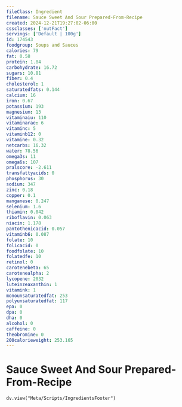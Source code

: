 ```yaml
---
fileClass: Ingredient
filename: Sauce Sweet And Sour Prepared-From-Recipe
created: 2024-12-21T19:27:02-06:00
cssclasses: ['nutFact']
servings: ['Default | 100g']
id: 174543
foodgroup: Soups and Sauces
calories: 79
fat: 0.58
protein: 1.84
carbohydrate: 16.72
sugars: 10.81
fiber: 0.4
cholesterol: 1
saturatedfats: 0.144
calcium: 16
iron: 0.67
potassium: 193
magnesium: 13
vitaminaiu: 110
vitaminarae: 6
vitaminc: 5
vitaminb12: 0
vitamine: 0.32
netcarbs: 16.32
water: 78.56
omega3s: 11
omega6s: 107
pralscore: -2.611
transfattyacids: 0
phosphorus: 30
sodium: 347
zinc: 0.18
copper: 0.1
manganese: 0.247
selenium: 1.6
thiamin: 0.042
riboflavin: 0.063
niacin: 1.178
pantothenicacid: 0.057
vitaminb6: 0.087
folate: 10
folicacid: 0
foodfolate: 10
folatedfe: 10
retinol: 0
carotenebeta: 65
carotenealpha: 2
lycopene: 2032
luteinzeaxanthin: 1
vitamink: 1
monounsaturatedfat: 253
polyunsaturatedfat: 117
epa: 0
dpa: 0
dha: 0
alcohol: 0
caffeine: 0
theobromine: 0
200calorieweight: 253.165
---
```


# Sauce Sweet And Sour Prepared-From-Recipe

```dataviewjs
dv.view("Meta/Scripts/IngredientsFooter")
```